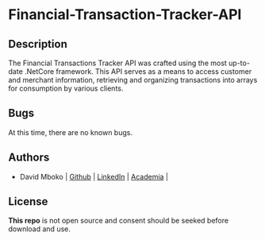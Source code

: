 # Financial-Transaction-Tracker-API

## Description
The Financial Transactions Tracker API was crafted using the most up-to-date .NetCore framework. This API serves as a means to access customer and merchant information, retrieving and organizing transactions into arrays for consumption by various clients.
## Bugs

At this time, there are no known bugs.

## Authors
* David Mboko | [Github](https://github.com/Meekdavid) | [LinkedIn](https://www.linkedin.com/mwlite/in/david-mboko-25bb9019b) | [Academia](https://aksu.academia.edu/DavidMboko) |

## License

**This repo** is not open source and consent should be seeked before download and use.
